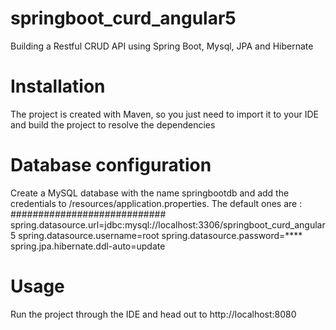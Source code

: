 # springboot_curd_angular5
Building a Restful CRUD API using Spring Boot, Mysql, JPA and Hibernate

# Installation
The project is created with Maven, so you just need to import it to your IDE and build the project to resolve the dependencies

# Database configuration
Create a MySQL database with the name springbootdb and add the credentials to /resources/application.properties.
The default ones are :
############################
spring.datasource.url=jdbc:mysql://localhost:3306/springboot_curd_angular5
spring.datasource.username=root
spring.datasource.password=****
spring.jpa.hibernate.ddl-auto=update

# Usage
Run the project through the IDE and head out to http://localhost:8080
